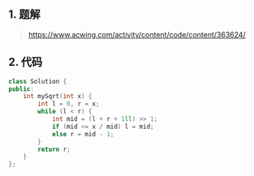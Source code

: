 ## 1. 题解
> https://www.acwing.com/activity/content/code/content/363624/

## 2. 代码
```c++
class Solution {
public:
    int mySqrt(int x) {
        int l = 0, r = x;
        while (l < r) {
            int mid = (l + r + 1ll) >> 1;
            if (mid <= x / mid) l = mid;
            else r = mid - 1;
        }
        return r;
    }
};
```